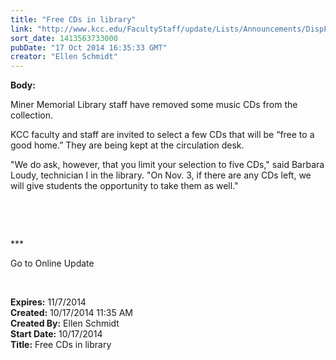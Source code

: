 ```yaml
---
title: "​Free CDs in library"
link: "http://www.kcc.edu/FacultyStaff/update/Lists/Announcements/DispForm.aspx?ID=1682"
sort_date: 1413563733000
pubDate: "17 Oct 2014 16:35:33 GMT"
creator: "Ellen Schmidt"
---
```


<div><b>Body:</b> <div class="ExternalClass73A198DC27FE4D1A89FC2F2B61B9AC60"><p>Miner Memorial Library staff have removed some music CDs from the collection.</p>
<p>KCC faculty and staff are invited to select a few CDs that will be “free to a good home.” They are being kept at the circulation desk.</p>
<p>&quot;We do ask, however, that you limit your selection to five CDs,&quot; said Barbara Loudy, technician I in the library. &quot;On Nov. 3, if there are any CDs left, we will give students the opportunity to take them as well.&quot;</p>
<p> </p>
<p> </p>
<p>***</p>
<p>Go to Online Update</p>
<p> </p></div></div>
<div><b>Expires:</b> 11/7/2014</div>
<div><b>Created:</b> 10/17/2014 11:35 AM</div>
<div><b>Created By:</b> Ellen Schmidt</div>
<div><b>Start Date:</b> 10/17/2014</div>
<div><b>Title:</b> ​Free CDs in library</div>
